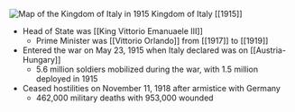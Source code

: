 
![Map of the Kingdom of Italy in 1915](https://nzhistory.govt.nz/files/styles/fullsize/public/Italy_1000.jpg?itok=EcDuTyBc)
Kingdom of Italy [[1915]]

- Head of State was [[King Vittorio Emanuaele III]]
	- Prime Minister was [[Vittorio Orlando]] from [[1917]] to [[1919]]
- Entered the war on May 23, 1915 when Italy declared was on [[Austria-Hungary]]
	- 5.6 million soldiers mobilized during the war, with 1.5 million deployed in 1915
- Ceased hostilities on November 11, 1918 after armistice with Germany
	- 462,000 military deaths with 953,000 wounded